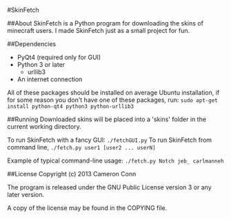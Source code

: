 #SkinFetch

##About
SkinFetch is a Python program for downloading the skins of minecraft users.
I made SkinFetch just as a small project for fun.

##Dependencies
- PyQt4 (required only for GUI)
- Python 3 or later
    - urllib3
- An internet connection

All of these packages should be installed on average Ubuntu installation, if for
some reason you don't have one of these packages, run:
`sudo apt-get install python-qt4 python3 python-urllib3`

##Running 
Downloaded skins will be placed into a 'skins' folder in the current working
directory.

To run SkinFetch with a fancy GUI: `./fetchGUI.py`
To run SkinFetch from command line, `./fetch.py user1 [user2 ... userN]`

Example of typical command-line usage:
`./fetch.py Notch jeb_ carlmanneh`

##License
Copyright (c) 2013 Cameron Conn

The program is released under the GNU Public License version 3 or any later
version.

A copy of the license may be found in the COPYING file.
